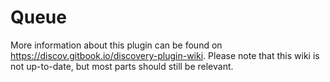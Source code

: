 # Queue

More information about this plugin can be found on https://discov.gitbook.io/discovery-plugin-wiki.
Please note that this wiki is not up-to-date, but most parts should still be relevant.
